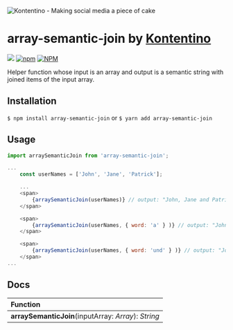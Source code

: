 ![Kontentino - Making social media a piece of cake](https://static.kontentino.com/img/logo/logo.svg)
# array-semantic-join by [Kontentino](https://www.kontentino.com/)

[![](https://github.com/kontentino/array-semantic-join/workflows/Test/badge.svg)](https://github.com/kontentino/array-semantic-join/actions)
[![npm](https://img.shields.io/npm/v/@kontentino/array-semantic-join?style=plastic)](https://www.npmjs.com/package/@kontentino/array-semantic-join)
[![NPM](https://img.shields.io/npm/l/@kontentino/array-semantic-join)](https://github.com/kontentino/array-semantic-join/blob/master/LICENSE)

Helper function whose input is an array and output is a semantic string with joined items of the input array.

## Installation
`$ npm install array-semantic-join`
or
`$ yarn add array-semantic-join`

## Usage
```javascript
import arraySemanticJoin from 'array-semantic-join';

...
    const userNames = ['John', 'Jane', 'Patrick'];

    ...
    <span>
        {arraySemanticJoin(userNames)} // output: "John, Jane and Patrick"
    </span>

    <span>
        {arraySemanticJoin(userNames, { word: 'a' } )} // output: "John, Jane a Patrick"
    </span>

    <span>
        {arraySemanticJoin(userNames, { word: 'und' } )} // output: "John, Jane und Patrick"
    </span>
...
```

## Docs
| Function | 
|:-------------|
| **arraySemanticJoin**(inputArray: *Array*): *String* |
